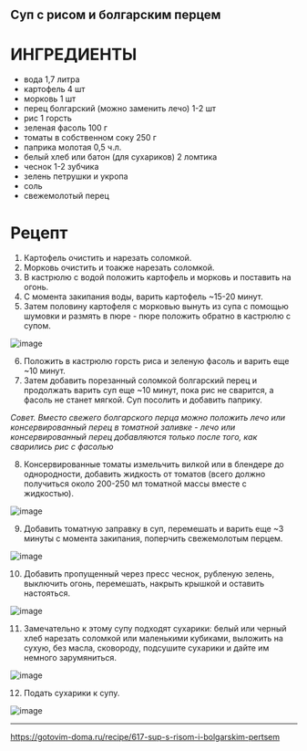 ## Суп с рисом и болгарским перцем
# ИНГРЕДИЕНТЫ
- вода	1,7 литра
- картофель	4 шт
- морковь	1 шт
- перец болгарский (можно заменить лечо)	1-2 шт
- рис	1 горсть
- зеленая фасоль	100 г
- томаты в собственном соку	250 г
- паприка молотая	0,5 ч.л.
- белый хлеб или батон (для сухариков)	2 ломтика
- чеснок	1-2 зубчика
- зелень петрушки и укропа	
- соль	
- свежемолотый перец

# Рецепт
1. Картофель очистить и нарезать соломкой.
2. Морковь очистить и тоакже нарезать соломкой.
3. В кастрюлю с водой положить картофель и морковь и поставить на огонь.
4. С момента закипания воды, варить картофель ~15-20 минут.
5. Затем половину картофеля с морковью вынуть из супа с помощью шумовки и размять в пюре - пюре положить обратно в кастрюлю с супом.

![image](https://user-images.githubusercontent.com/100151463/172628391-0e85280f-6544-4744-8fa6-5bf3f7e1c702.png)

6. Положить в кастрюлю горсть риса и зеленую фасоль и варить еще ~10 минут.
7. Затем добавить порезанный соломкой болгарский перец и продолжать варить суп еще ~10 минут, пока рис не сварится, а фасоль не станет мягкой. Суп посолить и добавить паприку.

*Совет. Вместо свежего болгарского перца можно положить лечо или консервированный перец в томатной заливке - лечо или консервированный перец добавляются только после того, как сварились рис с фасолью*

8. Консервированные томаты измельчить вилкой или в блендере до однородности, добавить жидкость от томатов (всего должно получиться около 200-250 мл томатной массы вместе с жидкостью).

![image](https://user-images.githubusercontent.com/100151463/172628496-727d499f-e1b0-4797-bdfc-807de3d8e0a7.png)

9. Добавить томатную заправку в суп, перемешать и варить еще ~3 минуты с момента закипания, поперчить свежемолотым перцем.

![image](https://user-images.githubusercontent.com/100151463/172628525-f675c09b-a058-4a82-9bc6-9fed27da0b89.png)

10. Добавить пропущенный через пресс чеснок, рубленую зелень, выключить огонь, перемешать, накрыть крышкой и оставить настояться.

![image](https://user-images.githubusercontent.com/100151463/172628558-9dde67c2-d02a-41c4-9853-34c19a47e5b1.png)

11. Замечательно к этому супу подходят сухарики: белый или черный хлеб нарезать соломкой или маленькими кубиками, выложить на сухую, без масла, сковороду, подсушите сухарики и дайте им немного зарумяниться.

![image](https://user-images.githubusercontent.com/100151463/172628591-2b4e0265-8cfd-4980-95a0-0a81f742d8a8.png)

12. Подать сухарики к супу.

![image](https://user-images.githubusercontent.com/100151463/172628622-6eef8cd2-4b18-475a-ba60-5798596cec98.png)

---

https://gotovim-doma.ru/recipe/617-sup-s-risom-i-bolgarskim-pertsem
